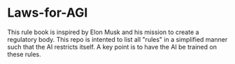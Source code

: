# Laws-for-AGI
This rule book is inspired by Elon Musk and his mission to create a regulatory body. This repo is intented to list all "rules" in a simplified manner such that the AI restricts itself. A key point is to have the AI be trained on these rules.
